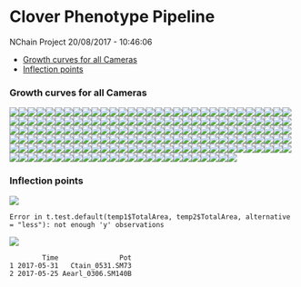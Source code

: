 Clover Phenotype Pipeline
================
NChain Project
20/08/2017 - 10:46:06

-   [Growth curves for all Cameras](#growth-curves-for-all-cameras)
-   [Inflection points](#inflection-points)

### Growth curves for all Cameras

![](Report_files/figure-markdown_github/unnamed-chunk-3-1.png)![](Report_files/figure-markdown_github/unnamed-chunk-3-2.png)![](Report_files/figure-markdown_github/unnamed-chunk-3-3.png)![](Report_files/figure-markdown_github/unnamed-chunk-3-4.png)![](Report_files/figure-markdown_github/unnamed-chunk-3-5.png)![](Report_files/figure-markdown_github/unnamed-chunk-3-6.png)![](Report_files/figure-markdown_github/unnamed-chunk-3-7.png)![](Report_files/figure-markdown_github/unnamed-chunk-3-8.png)![](Report_files/figure-markdown_github/unnamed-chunk-3-9.png)![](Report_files/figure-markdown_github/unnamed-chunk-3-10.png)![](Report_files/figure-markdown_github/unnamed-chunk-3-11.png)![](Report_files/figure-markdown_github/unnamed-chunk-3-12.png)![](Report_files/figure-markdown_github/unnamed-chunk-3-13.png)![](Report_files/figure-markdown_github/unnamed-chunk-3-14.png)![](Report_files/figure-markdown_github/unnamed-chunk-3-15.png)![](Report_files/figure-markdown_github/unnamed-chunk-3-16.png)![](Report_files/figure-markdown_github/unnamed-chunk-3-17.png)![](Report_files/figure-markdown_github/unnamed-chunk-3-18.png)![](Report_files/figure-markdown_github/unnamed-chunk-3-19.png)![](Report_files/figure-markdown_github/unnamed-chunk-3-20.png)![](Report_files/figure-markdown_github/unnamed-chunk-3-21.png)![](Report_files/figure-markdown_github/unnamed-chunk-3-22.png)![](Report_files/figure-markdown_github/unnamed-chunk-3-23.png)![](Report_files/figure-markdown_github/unnamed-chunk-3-24.png)![](Report_files/figure-markdown_github/unnamed-chunk-3-25.png)![](Report_files/figure-markdown_github/unnamed-chunk-3-26.png)![](Report_files/figure-markdown_github/unnamed-chunk-3-27.png)![](Report_files/figure-markdown_github/unnamed-chunk-3-28.png)![](Report_files/figure-markdown_github/unnamed-chunk-3-29.png)![](Report_files/figure-markdown_github/unnamed-chunk-3-30.png)![](Report_files/figure-markdown_github/unnamed-chunk-3-31.png)![](Report_files/figure-markdown_github/unnamed-chunk-3-32.png)![](Report_files/figure-markdown_github/unnamed-chunk-3-33.png)![](Report_files/figure-markdown_github/unnamed-chunk-3-34.png)![](Report_files/figure-markdown_github/unnamed-chunk-3-35.png)![](Report_files/figure-markdown_github/unnamed-chunk-3-36.png)![](Report_files/figure-markdown_github/unnamed-chunk-3-37.png)![](Report_files/figure-markdown_github/unnamed-chunk-3-38.png)![](Report_files/figure-markdown_github/unnamed-chunk-3-39.png)![](Report_files/figure-markdown_github/unnamed-chunk-3-40.png)![](Report_files/figure-markdown_github/unnamed-chunk-3-41.png)![](Report_files/figure-markdown_github/unnamed-chunk-3-42.png)![](Report_files/figure-markdown_github/unnamed-chunk-3-43.png)![](Report_files/figure-markdown_github/unnamed-chunk-3-44.png)![](Report_files/figure-markdown_github/unnamed-chunk-3-45.png)![](Report_files/figure-markdown_github/unnamed-chunk-3-46.png)![](Report_files/figure-markdown_github/unnamed-chunk-3-47.png)![](Report_files/figure-markdown_github/unnamed-chunk-3-48.png)![](Report_files/figure-markdown_github/unnamed-chunk-3-49.png)![](Report_files/figure-markdown_github/unnamed-chunk-3-50.png)![](Report_files/figure-markdown_github/unnamed-chunk-3-51.png)![](Report_files/figure-markdown_github/unnamed-chunk-3-52.png)![](Report_files/figure-markdown_github/unnamed-chunk-3-53.png)![](Report_files/figure-markdown_github/unnamed-chunk-3-54.png)![](Report_files/figure-markdown_github/unnamed-chunk-3-55.png)![](Report_files/figure-markdown_github/unnamed-chunk-3-56.png)![](Report_files/figure-markdown_github/unnamed-chunk-3-57.png)![](Report_files/figure-markdown_github/unnamed-chunk-3-58.png)![](Report_files/figure-markdown_github/unnamed-chunk-3-59.png)![](Report_files/figure-markdown_github/unnamed-chunk-3-60.png)![](Report_files/figure-markdown_github/unnamed-chunk-3-61.png)![](Report_files/figure-markdown_github/unnamed-chunk-3-62.png)![](Report_files/figure-markdown_github/unnamed-chunk-3-63.png)![](Report_files/figure-markdown_github/unnamed-chunk-3-64.png)![](Report_files/figure-markdown_github/unnamed-chunk-3-65.png)![](Report_files/figure-markdown_github/unnamed-chunk-3-66.png)![](Report_files/figure-markdown_github/unnamed-chunk-3-67.png)![](Report_files/figure-markdown_github/unnamed-chunk-3-68.png)![](Report_files/figure-markdown_github/unnamed-chunk-3-69.png)![](Report_files/figure-markdown_github/unnamed-chunk-3-70.png)![](Report_files/figure-markdown_github/unnamed-chunk-3-71.png)![](Report_files/figure-markdown_github/unnamed-chunk-3-72.png)![](Report_files/figure-markdown_github/unnamed-chunk-3-73.png)![](Report_files/figure-markdown_github/unnamed-chunk-3-74.png)![](Report_files/figure-markdown_github/unnamed-chunk-3-75.png)![](Report_files/figure-markdown_github/unnamed-chunk-3-76.png)![](Report_files/figure-markdown_github/unnamed-chunk-3-77.png)![](Report_files/figure-markdown_github/unnamed-chunk-3-78.png)![](Report_files/figure-markdown_github/unnamed-chunk-3-79.png)![](Report_files/figure-markdown_github/unnamed-chunk-3-80.png)![](Report_files/figure-markdown_github/unnamed-chunk-3-81.png)![](Report_files/figure-markdown_github/unnamed-chunk-3-82.png)![](Report_files/figure-markdown_github/unnamed-chunk-3-83.png)![](Report_files/figure-markdown_github/unnamed-chunk-3-84.png)![](Report_files/figure-markdown_github/unnamed-chunk-3-85.png)![](Report_files/figure-markdown_github/unnamed-chunk-3-86.png)![](Report_files/figure-markdown_github/unnamed-chunk-3-87.png)![](Report_files/figure-markdown_github/unnamed-chunk-3-88.png)![](Report_files/figure-markdown_github/unnamed-chunk-3-89.png)![](Report_files/figure-markdown_github/unnamed-chunk-3-90.png)![](Report_files/figure-markdown_github/unnamed-chunk-3-91.png)![](Report_files/figure-markdown_github/unnamed-chunk-3-92.png)![](Report_files/figure-markdown_github/unnamed-chunk-3-93.png)![](Report_files/figure-markdown_github/unnamed-chunk-3-94.png)![](Report_files/figure-markdown_github/unnamed-chunk-3-95.png)![](Report_files/figure-markdown_github/unnamed-chunk-3-96.png)![](Report_files/figure-markdown_github/unnamed-chunk-3-97.png)![](Report_files/figure-markdown_github/unnamed-chunk-3-98.png)![](Report_files/figure-markdown_github/unnamed-chunk-3-99.png)![](Report_files/figure-markdown_github/unnamed-chunk-3-100.png)![](Report_files/figure-markdown_github/unnamed-chunk-3-101.png)![](Report_files/figure-markdown_github/unnamed-chunk-3-102.png)![](Report_files/figure-markdown_github/unnamed-chunk-3-103.png)![](Report_files/figure-markdown_github/unnamed-chunk-3-104.png)![](Report_files/figure-markdown_github/unnamed-chunk-3-105.png)![](Report_files/figure-markdown_github/unnamed-chunk-3-106.png)![](Report_files/figure-markdown_github/unnamed-chunk-3-107.png)![](Report_files/figure-markdown_github/unnamed-chunk-3-108.png)![](Report_files/figure-markdown_github/unnamed-chunk-3-109.png)![](Report_files/figure-markdown_github/unnamed-chunk-3-110.png)![](Report_files/figure-markdown_github/unnamed-chunk-3-111.png)![](Report_files/figure-markdown_github/unnamed-chunk-3-112.png)![](Report_files/figure-markdown_github/unnamed-chunk-3-113.png)![](Report_files/figure-markdown_github/unnamed-chunk-3-114.png)![](Report_files/figure-markdown_github/unnamed-chunk-3-115.png)![](Report_files/figure-markdown_github/unnamed-chunk-3-116.png)![](Report_files/figure-markdown_github/unnamed-chunk-3-117.png)![](Report_files/figure-markdown_github/unnamed-chunk-3-118.png)![](Report_files/figure-markdown_github/unnamed-chunk-3-119.png)![](Report_files/figure-markdown_github/unnamed-chunk-3-120.png)![](Report_files/figure-markdown_github/unnamed-chunk-3-121.png)![](Report_files/figure-markdown_github/unnamed-chunk-3-122.png)![](Report_files/figure-markdown_github/unnamed-chunk-3-123.png)![](Report_files/figure-markdown_github/unnamed-chunk-3-124.png)![](Report_files/figure-markdown_github/unnamed-chunk-3-125.png)![](Report_files/figure-markdown_github/unnamed-chunk-3-126.png)![](Report_files/figure-markdown_github/unnamed-chunk-3-127.png)![](Report_files/figure-markdown_github/unnamed-chunk-3-128.png)![](Report_files/figure-markdown_github/unnamed-chunk-3-129.png)![](Report_files/figure-markdown_github/unnamed-chunk-3-130.png)![](Report_files/figure-markdown_github/unnamed-chunk-3-131.png)![](Report_files/figure-markdown_github/unnamed-chunk-3-132.png)![](Report_files/figure-markdown_github/unnamed-chunk-3-133.png)![](Report_files/figure-markdown_github/unnamed-chunk-3-134.png)![](Report_files/figure-markdown_github/unnamed-chunk-3-135.png)![](Report_files/figure-markdown_github/unnamed-chunk-3-136.png)![](Report_files/figure-markdown_github/unnamed-chunk-3-137.png)![](Report_files/figure-markdown_github/unnamed-chunk-3-138.png)![](Report_files/figure-markdown_github/unnamed-chunk-3-139.png)![](Report_files/figure-markdown_github/unnamed-chunk-3-140.png)![](Report_files/figure-markdown_github/unnamed-chunk-3-141.png)![](Report_files/figure-markdown_github/unnamed-chunk-3-142.png)![](Report_files/figure-markdown_github/unnamed-chunk-3-143.png)![](Report_files/figure-markdown_github/unnamed-chunk-3-144.png)![](Report_files/figure-markdown_github/unnamed-chunk-3-145.png)![](Report_files/figure-markdown_github/unnamed-chunk-3-146.png)![](Report_files/figure-markdown_github/unnamed-chunk-3-147.png)![](Report_files/figure-markdown_github/unnamed-chunk-3-148.png)![](Report_files/figure-markdown_github/unnamed-chunk-3-149.png)![](Report_files/figure-markdown_github/unnamed-chunk-3-150.png)![](Report_files/figure-markdown_github/unnamed-chunk-3-151.png)![](Report_files/figure-markdown_github/unnamed-chunk-3-152.png)![](Report_files/figure-markdown_github/unnamed-chunk-3-153.png)![](Report_files/figure-markdown_github/unnamed-chunk-3-154.png)![](Report_files/figure-markdown_github/unnamed-chunk-3-155.png)![](Report_files/figure-markdown_github/unnamed-chunk-3-156.png)![](Report_files/figure-markdown_github/unnamed-chunk-3-157.png)![](Report_files/figure-markdown_github/unnamed-chunk-3-158.png)![](Report_files/figure-markdown_github/unnamed-chunk-3-159.png)![](Report_files/figure-markdown_github/unnamed-chunk-3-160.png)![](Report_files/figure-markdown_github/unnamed-chunk-3-161.png)![](Report_files/figure-markdown_github/unnamed-chunk-3-162.png)![](Report_files/figure-markdown_github/unnamed-chunk-3-163.png)![](Report_files/figure-markdown_github/unnamed-chunk-3-164.png)![](Report_files/figure-markdown_github/unnamed-chunk-3-165.png)![](Report_files/figure-markdown_github/unnamed-chunk-3-166.png)![](Report_files/figure-markdown_github/unnamed-chunk-3-167.png)![](Report_files/figure-markdown_github/unnamed-chunk-3-168.png)![](Report_files/figure-markdown_github/unnamed-chunk-3-169.png)![](Report_files/figure-markdown_github/unnamed-chunk-3-170.png)![](Report_files/figure-markdown_github/unnamed-chunk-3-171.png)![](Report_files/figure-markdown_github/unnamed-chunk-3-172.png)![](Report_files/figure-markdown_github/unnamed-chunk-3-173.png)![](Report_files/figure-markdown_github/unnamed-chunk-3-174.png)![](Report_files/figure-markdown_github/unnamed-chunk-3-175.png)![](Report_files/figure-markdown_github/unnamed-chunk-3-176.png)![](Report_files/figure-markdown_github/unnamed-chunk-3-177.png)![](Report_files/figure-markdown_github/unnamed-chunk-3-178.png)![](Report_files/figure-markdown_github/unnamed-chunk-3-179.png)![](Report_files/figure-markdown_github/unnamed-chunk-3-180.png)

### Inflection points

![](Report_files/figure-markdown_github/unnamed-chunk-4-1.png)

    Error in t.test.default(temp1$TotalArea, temp2$TotalArea, alternative = "less"): not enough 'y' observations

![](Report_files/figure-markdown_github/unnamed-chunk-4-2.png)

            Time               Pot
    1 2017-05-31   Ctain_0531.SM73
    2 2017-05-25 Aearl_0306.SM140B
